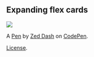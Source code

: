 Expanding flex cards
--------------------
![](https://i.imgur.com/W6mroTN.gif)

A [Pen](https://codepen.io/z-/pen/OBPJKK) by [Zed Dash](https://codepen.io/z-) on [CodePen](https://codepen.io).

[License](https://codepen.io/z-/pen/OBPJKK/license).